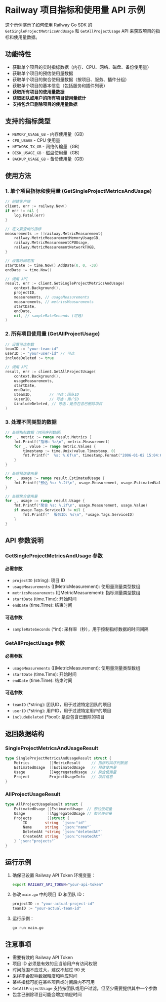 # Railway 项目指标和使用量 API 示例

这个示例演示了如何使用 Railway Go SDK 的 `GetSingleProjectMetricsAndUsage` 和 `GetAllProjectUsage` API 来获取项目的指标和使用量数据。

## 功能特性

- 获取单个项目的实时指标数据（内存、CPU、网络、磁盘、备份使用量）
- 获取单个项目的预估使用量数据
- 获取单个项目的聚合使用量数据（按项目、服务、插件分组）
- 获取单个项目的基本信息（包括服务和插件列表）
- **获取所有项目的使用量数据**
- **获取团队或用户的所有项目使用量统计**
- **支持包含已删除项目的使用量数据**

## 支持的指标类型

- `MEMORY_USAGE_GB` - 内存使用量（GB）
- `CPU_USAGE` - CPU 使用量
- `NETWORK_TX_GB` - 网络传输量（GB）
- `DISK_USAGE_GB` - 磁盘使用量（GB）
- `BACKUP_USAGE_GB` - 备份使用量（GB）

## 使用方法

### 1. 单个项目指标和使用量 (GetSingleProjectMetricsAndUsage)

```go
// 创建客户端
client, err := railway.New()
if err != nil {
    log.Fatal(err)
}

// 定义要查询的指标
measurements := []railway.MetricMeasurement{
    railway.MetricMeasurementMemoryUsageGB,
    railway.MetricMeasurementCPUUsage,
    railway.MetricMeasurementNetworkTXGB,
}

// 设置时间范围
startDate := time.Now().AddDate(0, 0, -30)
endDate := time.Now()

// 调用 API
result, err := client.GetSingleProjectMetricsAndUsage(
    context.Background(),
    projectID,
    measurements, // usageMeasurements
    measurements, // metricsMeasurements
    startDate,
    endDate,
    nil, // sampleRateSeconds (可选)
)
```

### 2. 所有项目使用量 (GetAllProjectUsage)

```go
// 设置可选参数
teamID := "your-team-id"
userID := "your-user-id" // 可选
includeDeleted := true

// 调用 API
result, err := client.GetAllProjectUsage(
    context.Background(),
    usageMeasurements,
    startDate,
    endDate,
    &teamID,        // 可选：团队ID
    &userID,        // 可选：用户ID
    &includeDeleted, // 可选：是否包含已删除项目
)
```

### 3. 处理不同类型的数据

```go
// 处理指标数据（时间序列数据）
for _, metric := range result.Metrics {
    fmt.Printf("指标: %s\n", metric.Measurement)
    for _, value := range metric.Values {
        timestamp := time.Unix(value.Timestamp, 0)
        fmt.Printf("  %s: %.6f\n", timestamp.Format("2006-01-02 15:04:05"), value.Value)
    }
}

// 处理预估使用量
for _, usage := range result.EstimatedUsage {
    fmt.Printf("预估 %s: %.2f\n", usage.Measurement, usage.EstimatedValue)
}

// 处理聚合使用量
for _, usage := range result.Usage {
    fmt.Printf("聚合 %s: %.2f\n", usage.Measurement, usage.Value)
    if usage.Tags.ServiceID != nil {
        fmt.Printf("  服务ID: %s\n", *usage.Tags.ServiceID)
    }
}
```

## API 参数说明

### GetSingleProjectMetricsAndUsage 参数

#### 必需参数
- `projectID` (string): 项目 ID
- `usageMeasurements` ([]MetricMeasurement): 使用量测量类型数组
- `metricsMeasurements` ([]MetricMeasurement): 指标测量类型数组
- `startDate` (time.Time): 开始时间
- `endDate` (time.Time): 结束时间

#### 可选参数
- `sampleRateSeconds` (*int): 采样率（秒），用于控制指标数据的时间间隔

### GetAllProjectUsage 参数

#### 必需参数
- `usageMeasurements` ([]MetricMeasurement): 使用量测量类型数组
- `startDate` (time.Time): 开始时间
- `endDate` (time.Time): 结束时间

#### 可选参数
- `teamID` (*string): 团队ID，用于过滤特定团队的项目
- `userID` (*string): 用户ID，用于过滤特定用户的项目
- `includeDeleted` (*bool): 是否包含已删除的项目

## 返回数据结构

### SingleProjectMetricsAndUsageResult
```go
type SingleProjectMetricsAndUsageResult struct {
    Metrics         []MetricResult     // 指标时间序列数据
    EstimatedUsage  []EstimatedUsage   // 预估使用量
    Usage           []AggregatedUsage  // 聚合使用量
    Project         ProjectUsageInfo   // 项目信息
}
```

### AllProjectUsageResult
```go
type AllProjectUsageResult struct {
    EstimatedUsage []EstimatedUsage  // 预估使用量
    Usage          []AggregatedUsage // 聚合使用量
    Projects       []struct {
        ID        string  `json:"id"`
        Name      string  `json:"name"`
        DeletedAt *string `json:"deletedAt"`
        CreatedAt string  `json:"createdAt"`
    } `json:"projects"`
}
```

## 运行示例

1. 确保已设置 Railway API Token 环境变量：
   ```bash
   export RAILWAY_API_TOKEN="your-api-token"
   ```

2. 修改 `main.go` 中的项目 ID 和团队 ID：
   ```go
   projectID := "your-actual-project-id"
   teamID := "your-actual-team-id"
   ```

3. 运行示例：
   ```bash
   go run main.go
   ```

## 注意事项

- 需要有效的 Railway API Token
- 项目 ID 必须是有效的且当前用户有访问权限
- 时间范围不应过大，建议不超过 90 天
- 采样率会影响数据精度和响应时间
- 某些指标可能在某些项目或时间段内不可用
- `GetAllProjectUsage` 支持按团队或用户过滤，但至少需要提供其中一个参数
- 包含已删除项目可能会增加响应时间
